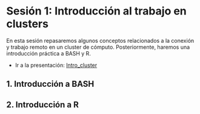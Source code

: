 # Sesión 1: Introducción al trabajo en clusters

En esta sesión repasaremos algunos conceptos relacionados a la conexión y trabajo remoto en un cluster de cómputo. Posteriormente, haremos una introducción práctica a BASH y R.

- Ir a la presentación: [Intro_cluster](./intro_clusters.pdf)

## 1. Introducción a BASH


## 2. Introducción a R
